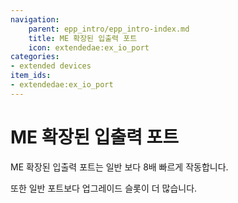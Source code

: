 ```yaml
---
navigation:
    parent: epp_intro/epp_intro-index.md
    title: ME 확장된 입출력 포트
    icon: extendedae:ex_io_port
categories:
- extended devices
item_ids:
- extendedae:ex_io_port
---
```


# ME 확장된 입출력 포트

<Row gap="20">
<BlockImage id="extendedae:ex_io_port" p:powered="true" scale="8"></BlockImage>
</Row>

ME 확장된 입출력 포트는 일반 <ItemLink id="ae2:io_port" />보다 8배 빠르게 작동합니다.

또한 일반 포트보다 업그레이드 슬롯이 더 많습니다.
